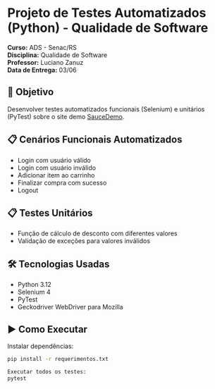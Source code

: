# Projeto de Testes Automatizados (Python) - Qualidade de Software

**Curso:** ADS - Senac/RS  
**Disciplina:** Qualidade de Software  
**Professor:** Luciano Zanuz  
**Data de Entrega:** 03/06  

## 🎯 Objetivo

Desenvolver testes automatizados funcionais (Selenium) e unitários (PyTest) sobre o site demo [SauceDemo](https://www.saucedemo.com).

## 📋 Cenários Funcionais Automatizados

- Login com usuário válido
- Login com usuário inválido
- Adicionar item ao carrinho
- Finalizar compra com sucesso
- Logout

## 📋 Testes Unitários

- Função de cálculo de desconto com diferentes valores
- Validação de exceções para valores inválidos

## 🛠️ Tecnologias Usadas

- Python 3.12
- Selenium 4
- PyTest
- Geckodriver WebDriver para Mozilla

## ▶️ Como Executar

Instalar dependências:
```bash
pip install -r requerimentos.txt 

Executar todos os testes:
pytest
